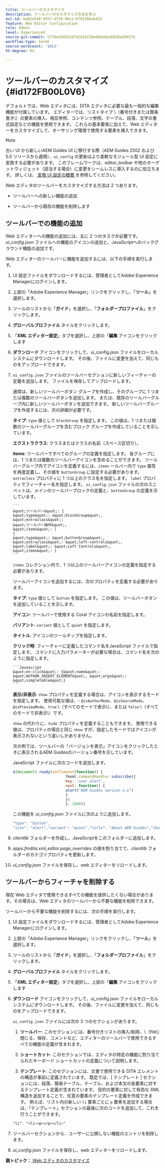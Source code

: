 ```yaml
---
title: ツールバーのカスタマイズ
description: ツールバーのカスタマイズ方法を学ぶ
exl-id: ba82af48-9357-4f29-90ce-6793366ab432
feature: Web Editor Configuration
role: Admin
level: Experienced
source-git-commit: 5778ed2855287d1010728e689abbe6020ad56574
workflow-type: tm+mt
source-wordcount: '1013'
ht-degree: 0%

---
```


# ツールバーのカスタマイズ {#id172FB00L0V6}

デフォルトでは、Web エディタには、DITA エディタに必要な最も一般的な編集機能が付属しています。 エディターでは、リストタイプ \（番号付きまたは箇条書き\）の要素の挿入、相互参照、コンテンツ参照、テーブル、段落、文字の書式設定などの機能を使用できます。 これらの基本要素に加えて、Web エディターをカスタマイズして、オーサリング環境で使用する要素を挿入できます。

>[!NOTE]
>
> 古い UI から新しいAEM Guides UI に移行する際（AEM Guides 2502 および 5.0 リリースから適用）、`ui_config` の更新はより柔軟なモジュール型 UI 設定に変換する必要があります。 このフレームワークは、editor_toolbar や他のターゲットウィジェット（該当する場合）に変更をシームレスに導入するのに役立ちます。 詳しくは、[ 変換 UI 設定の概要 ](https://experienceleague.adobe.com/ja/docs/experience-manager-guides-learn/videos/advanced-user-guide/conver-ui-config) を参照してください。

Web エディタのツールバーをカスタマイズする方法は 2 つあります。

- ツールバーへの新しい機能の追加

- ツールバーから既存の機能を削除します


## ツールバーでの機能の追加

Web エディターへの機能の追加には、主に 2 つのタスクが必要です。*ui\_config.json* ファイルへの機能のアイコンの追加と、JavaScriptへのバックグラウンド機能の追加です。

Web エディターのツールバーに機能を追加するには、以下の手順を実行します。

1. UI 設定ファイルをダウンロードするには、管理者としてAdobe Experience Managerにログインします。

1. 上部の「Adobe Experience Manager」リンクをクリックし、「**ツール**」を選択します。
1. ツールのリストから「**ガイド**」を選択し、「**フォルダープロファイル**」をクリックします。
1. **グローバルプロファイル** タイルをクリックします。
1. 「**XML エディター設定**」タブを選択し、上部の「**編集** アイコンをクリックします
1. **ダウンロード** アイコンをクリックして、ui\_config.json ファイルをローカルシステムにダウンロードします。 その後、ファイルに変更を加えて、同じものをアップロードできます。
1. `ui_config.json` ファイルのツールバーセクションに新しいフィーチャーの定義を追加します。 ファイルを保存してアップロードします。

   通常は、新しいツールバーボタン グループを作成し、そのグループに 1 つまたは複数のツールバーボタンを追加します。 または、既存のツールバーグループ内に新しいツールバーボタンを追加できます。 新しいツールバーグループを作成するには、次の詳細が必要です。

   **タイプ**:   `type` 値として `blockGroup` を指定します。 この値は、1 つまたは複数のツールバーグループを含むブロック グループを作成していることを示しています。

   **エクストラクラス**:   クラスまたはクラスの名前（スペース区切り）。

   **items**:   ツールバーですべてのグループの定義を指定します。 各グループには、1 つまたは複数のツールバーアイコンを含めることができます。 ツールバーグループ内でアイコンを定義するには、`items` ールバー内で `type` 属性を再度定義し、その値を `buttonGroup` に設定する必要があります。 `extraclass` プロパティに 1 つ以上のクラス名を指定します。 `label` プロパティでフィーチャー名を指定します。 `ui_config.json` ファイルの次のスニペットは、メインのツールバーブロックの定義と、`buttonGroup` の定義を示しています。

       ```
       &quot;ツールバー&quot;: {
       &quot;type&quot;: &quot;blockGroup&quot;,
       &quot;extraclass&quot;:
       &quot;ツールバー操作&quot;,
       &quot;items&quot;: [
       {
       &quot;type&quot;: &quot;buttonGroup&quot;,
       &quot;extraclass&quot;: &quot;left-controls&quot;,
       &quot;label&quot;: &quot;Left Controls&quot;,
       &quot;items&quot;: [
       ```

   
   `items` コレクション内で、1 つ以上のツールバーアイコンの定義を指定する必要があります。

   ツールバーアイコンを追加するには、次のプロパティを定義する必要があります。

   **タイプ**:   `type` 値として `button` を指定します。 この値は、ツールバーボタンを追加していることを示します。

   **アイコン**:   ツールバーで使用する Coral アイコンの名前を指定します。

   **バリアント**:   `variant` 値として `quiet` を指定します。

   **タイトル**:   アイコンのツールチップを指定します。

   **クリック時**:   フィーチャーに定義したコマンド名をJavaScript ファイルで指定します。 コマンドに入力パラメーターが必要な場合は、コマンド名を次のように指定します。

       ```Javascript
       &quot;on-click&quot;: {&quot;name&quot;: &quot;AUTHOR_INSERT_ELEMENT&quot;, &quot;args&quot;: &quot;simpletable&quot;}
       ```

   
   **表示/非表示**:   `show` プロパティを定義する場合は、アイコンを表示するモードを指定します。 使用可能な値は、- `@isAuthorMode`、`@isSourceMode`、`@isPreviewMode`、`true` \（すべてのモードで表示\）、または `false` \（すべてのモードで非表示\）です。

   `show` の代わりに、`hide` プロパティを定義することもできます。 使用できる値は、プロパティの場合と同じ `show` すが、指定したモードではアイコンが表示されないという違いしかありません。

   次の例では、ツールバーの「バージョンを表示」アイコンをクリックしたときに表示されるAEM Guidesのバージョン番号を示しています。

   JavaScript ファイルに次のコードを追加します。

   ```Javascript
   $(document).ready(setTimeout(function() {
                           fmxml.commandHandler.subscribe({
                           key: 'user.alert',
                           next: function() {
                           alert("AEM Guides version x.x")
                           }
                           })
                           }, 1000))
   ```

   この機能を *ui\_config.json* ファイルに次のように追加します。

   ```Javascript
   "type": "button",
   "icon": "alert","variant": "quiet","title": "About AEM Guides","show": "true","on-click": "user.alert"
   ```

1. *clientlib* フォルダーを作成し、JavaScriptをこのフォルダーに追加します。

1. *apps.fmdita.xml\_editor.page\_overrides* の値を割り当てて、*clientlib* フォルダーのカテゴリプロパティを更新します。

1. *ui\_config.json* ファイルを保存し、web エディターをリロードします。


## ツールバーからフィーチャを削除する

現在 Web エディタで使用できるすべての機能を提供したくない場合があります。その場合は、Web エディタのツールバーから不要な機能を削除できます。

ツールバーから不要な機能を削除するには、次の手順を実行します。

1. UI 設定ファイルをダウンロードするには、管理者としてAdobe Experience Managerにログインします。

1. 上部の「Adobe Experience Manager」リンクをクリックし、「**ツール**」を選択します。
1. ツールのリストから「**ガイド**」を選択し、「**フォルダープロファイル**」をクリックします。
1. **グローバルプロファイル** タイルをクリックします。
1. 「**XML エディター設定**」タブを選択し、上部の「**編集** アイコンをクリックします
1. **ダウンロード** アイコンをクリックして、ui\_config.json ファイルをローカルシステムにダウンロードします。 その後、ファイルに変更を加えて、同じものをアップロードできます。

   `ui_config.json` ファイルには次の 3 つのセクションがあります。

   1. **ツールバー**:   このセクションには、番号付きリストの挿入/削除、\（file\）閉じる、保存、コメントなど、エディターのツールバーで使用できるすべての機能の定義が含まれます。

   1. **ショートカット**:   このセクションでは、エディタの特定の機能に割り当てられたキーボード ショートカットの定義について説明します。

   1. **テンプレート**:   このセクションには、文書で使用できる DITA エレメントの構造が事前に定義されています。 既定では、[ テンプレート ] セクションには、段落、簡易テーブル、テーブル、および本文の各要素に対するテンプレート定義が含まれています。 目的の要素に対して有効な XML 構造を追加することで、任意の要素のテンプレート定義を作成できます。 例えば、リスト内の新しい `li` 要素ごとに `p` 要素を追加する場合は、「テンプレート」セクションの最後に次のコードを追加して、これを行うことができます。

   ```css
   "li": "<li><p></p></li>"
   ```

1. ツールバーセクションから、ユーザーに公開しない機能のエントリを削除します。

1. *ui\_config.json* ファイルを保存し、web エディターをリロードします。


**親トピック：**&#x200B;[ Web エディタのカスタマイズ ](conf-web-editor.md)
